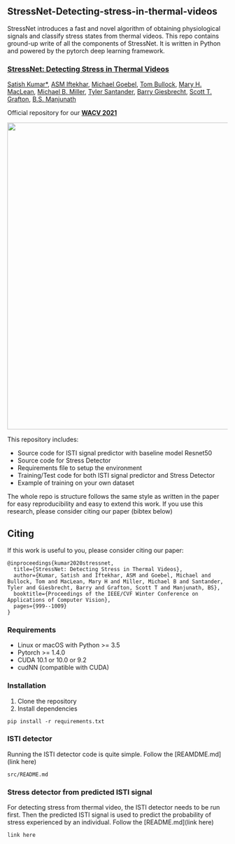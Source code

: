 ## StressNet-Detecting-stress-in-thermal-videos
StressNet introduces a fast and novel algorithm of obtaining physiological signals and classify stress states from thermal videos. This repo contains ground-up write of all the components of StressNet. It is written in Python and powered by the pytorch deep learning framework.

### [**StressNet: Detecting Stress in Thermal Videos**](https://arxiv.org/pdf/2011.09540.pdf)
[Satish Kumar*](https://www.linkedin.com/in/satish-kumar-81912540/), [ASM Iftekhar](https://www.linkedin.com/in/a-s-m-iftekhar-86914b136/), [Michael Goebel](https://www.linkedin.com/in/mike-goebel-6331551bb/), [Tom Bullock](https://www.linkedin.com/in/tomwbullock/), [Mary H. MacLean](https://psych.ucsb.edu/people/researchers/mary-maclean), [Michael B. Miller](https://psych.ucsb.edu/people/michael-miller), [Tyler Santander](https://psych.ucsb.edu/people/researchers/tyler-santander), [Barry Giesbrecht](https://psych.ucsb.edu/people/faculty/barry-giesbrecht), [Scott T. Grafton](https://psych.ucsb.edu/people/faculty/scott-grafton), [B.S. Manjunath](https://vision.ece.ucsb.edu/people/bs-manjunath)

Official repository for our [**WACV 2021**](https://openaccess.thecvf.com/content/WACV2021/html/Kumar_StressNet_Detecting_Stress_in_Thermal_Videos_WACV_2021_paper.html)

<img src="overview.gif" width="700">

This repository includes:
* Source code for ISTI signal predictor with baseline model Resnet50
* Source code for Stress Detector
* Requirements file to setup the environment
* Training/Test code for both ISTI signal predictor and Stress Detector
* Example of training on your own dataset

The whole repo is structure follows the same style as written in the paper for easy reproducibility and easy to extend this work. If you use this research, please consider citing our paper (bibtex below)

## Citing
If this work is useful to you, please consider citing our paper:
```
@inproceedings{kumar2020stressnet,
  title={StressNet: Detecting Stress in Thermal Videos},
  author={Kumar, Satish and Iftekhar, ASM and Goebel, Michael and Bullock, Tom and MacLean, Mary H and Miller, Michael B and Santander, Tyler and Giesbrecht, Barry and Grafton, Scott T and Manjunath, BS},
  booktitle={Proceedings of the IEEE/CVF Winter Conference on Applications of Computer Vision},
  pages={999--1009}
}
```

### Requirements
- Linux or macOS with Python >= 3.5
- Pytorch >= 1.4.0
- CUDA 10.1 or 10.0 or 9.2
- cudNN (compatible with CUDA)

### Installation
1. Clone the repository
2. Install dependencies
```
pip install -r requirements.txt
```
### ISTI detector
Running the ISTI detector code is quite simple. Follow the [REAMDME.md](link here)
```
src/README.md
```

### Stress detector from predicted ISTI signal
For detecting stress from thermal video, the ISTI detector needs to be run first. Then the predicted ISTI signal is used to predict the probability of stress experienced by an individual. Follow the [README.md](link here)
```
link here
```
